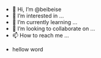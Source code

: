 - 👋 Hi, I’m @beibeise
- 👀 I’m interested in ...
- 🌱 I’m currently learning ...
- 💞️ I’m looking to collaborate on ...
- 📫 How to reach me ...

<!---
beibeise/beibeise is a ✨ special ✨ repository because its `README.md` (this file) appears on your GitHub profile.
You can click the Preview link to take a look at your changes.
--->
- hellow word
